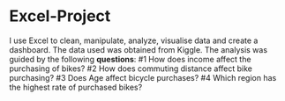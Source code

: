 # Excel-Project
I use Excel to clean, manipulate, analyze, visualise data and create a dashboard. The data used was obtained from Kiggle. 
The analysis was guided by the following **questions**:
#1 How does income affect the purchasing of bikes?
#2 How does commuting distance affect bike purchasing?
#3 Does Age affect bicycle purchases?
#4 Which region has the highest rate of purchased bikes?

